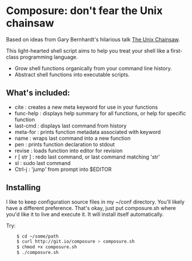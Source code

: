 # Composure: don't fear the Unix chainsaw

Based on ideas from Gary Bernhardt's hilarious talk [The Unix
Chainsaw](http://www.confreaks.com/videos/615-cascadiaruby2011-the-unix-chainsaw).

This light-hearted shell script aims to help you treat your shell like a
first-class programming language.

* Grow shell functions organically from your command line history.
* Abstract shell functions into executable scripts.

## What's included:

 * cite      : creates a new meta keyword for use in your functions
 * func-help : displays help summary for all functions, or help for specific function
 * last-cmd  : displays last command from history
 * meta-for  : prints function metadata associated with keyword
 * name      : wraps last command into a new function
 * pen       : prints function declaration to stdout
 * revise    : loads function into editor for revision
 * r [ str ] : redo last command, or last command matching 'str'
 * sl        : sudo last command
 * Ctrl-j    : 'jump' from prompt into $EDITOR

## Installing

I like to keep configuration source files in my ~/conf directory. You'll likely
have a different preference. That's okay, just put composure.sh where you'd
like it to live and execute it. It will install itself automatically.

Try:

```bash
    $ cd ~/some/path
    $ curl http://git.io/composure > composure.sh
    $ chmod +x composure.sh
    $ ./composure.sh
```
